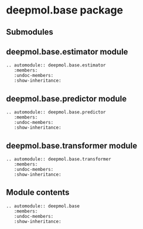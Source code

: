 # deepmol.base package

## Submodules

## deepmol.base.estimator module

```{eval-rst}
.. automodule:: deepmol.base.estimator
   :members:
   :undoc-members:
   :show-inheritance:
```

## deepmol.base.predictor module

```{eval-rst}
.. automodule:: deepmol.base.predictor
   :members:
   :undoc-members:
   :show-inheritance:
```

## deepmol.base.transformer module

```{eval-rst}
.. automodule:: deepmol.base.transformer
   :members:
   :undoc-members:
   :show-inheritance:
```

## Module contents

```{eval-rst}
.. automodule:: deepmol.base
   :members:
   :undoc-members:
   :show-inheritance:
```
